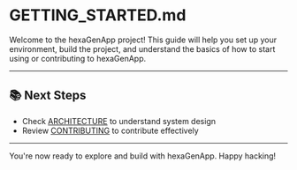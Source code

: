 <!--
SPDX-FileCopyrightText: 2025 hexaTune LLC
SPDX-License-Identifier: MIT
-->

# GETTING_STARTED.md

Welcome to the hexaGenApp project! This guide will help you set up your environment, build the project, and understand the basics of how to start using or contributing to hexaGenApp.

---

## 📚 Next Steps

- Check [ARCHITECTURE](ARCHITECTURE.md) to understand system design
- Review [CONTRIBUTING](CONTRIBUTING.md) to contribute effectively

---

You're now ready to explore and build with hexaGenApp. Happy hacking!
